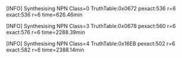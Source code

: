 [INFO] Synthesising NPN Class=0 TruthTable:0x0672 pexact:536 r=6 exact:536 r=6 time=626.46min 

[INFO] Synthesising NPN Class=3 TruthTable:0x0678 pexact:560 r=6 exact:576 r=6 time=2288.39min 

[INFO] Synthesising NPN Class=4 TruthTable:0x16EB pexact:502 r=6 exact:582 r=6 time=2388.14min 

